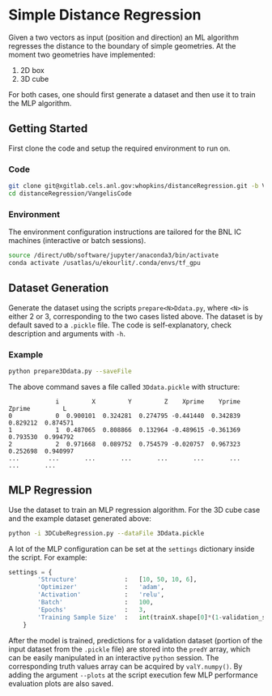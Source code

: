 # Simple Distance Regression

Given a two vectors as input (position and direction) an ML algorithm regresses the distance to the boundary of simple geometries. At the moment two geometries have implemented:
1. 2D box
2. 3D cube

For both cases, one should first generate a dataset and then use it to train the MLP algorithm.

## Getting Started

First clone the code and setup the required environment to run on.

### Code

```bash
git clone git@xgitlab.cels.anl.gov:whopkins/distanceRegression.git -b VangelisDevs
cd distanceRegression/VangelisCode
```

### Environment

The environment configuration instructions are tailored for the BNL IC machines (interactive or batch sessions).

```bash
source /direct/u0b/software/jupyter/anaconda3/bin/activate
conda activate /usatlas/u/ekourlit/.conda/envs/tf_gpu
```

## Dataset Generation

Generate the dataset using the scripts `prepare<N>Ddata.py`, where `<N>` is either 2 or 3, corresponding to the two cases listed above. The dataset is by default saved to a `.pickle` file. The code is self-explanatory, check description and arguments with `-h`.

### Example
```bash
python prepare3Ddata.py --saveFile 
```
The above command saves a file called `3Ddata.pickle` with structure:
```
             i         X         Y         Z    Xprime    Yprime    Zprime         L
0            0  0.900101  0.324281  0.274795 -0.441440  0.342839  0.829212  0.874571
1            1  0.487065  0.808866  0.132964 -0.489615 -0.361369  0.793530  0.994792
2            2  0.971668  0.089752  0.754579 -0.020757  0.967323  0.252698  0.940997
...        ...       ...       ...       ...       ...       ...       ...       ...
```

## MLP Regression

Use the dataset to train an MLP regression algorithm. For the 3D cube case and the example dataset generated above:
```bash
python -i 3DCubeRegression.py --dataFile 3Ddata.pickle
```
A lot of the MLP configuration can be set at the `settings` dictionary inside the script. For example:
```python
settings = {
		'Structure' 			: 	[10, 50, 10, 6],
		'Optimizer' 			: 	'adam',
		'Activation' 			: 	'relu',
		'Batch'					:	100,
		'Epochs'				:	3,
		'Training Sample Size'	:	int(trainX.shape[0]*(1-validation_split))
	}
```
After the model is trained, predictions for a validation dataset (portion of the input dataset from the `.pickle` file) are stored into the `predY` array, which can be easily manipulated in an interactive `python` session. The corresponding truth values array can be acquired by `valY.numpy()`.
By adding the argument `--plots` at the script execution few MLP performance evaluation plots are also saved.